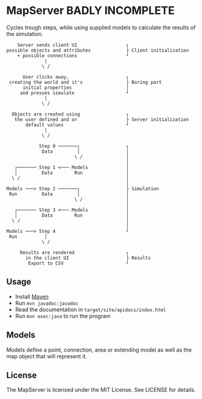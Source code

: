 MapServer BADLY INCOMPLETE
==========================

Cycles trough steps, while using supplied models to calculate the results of 
the simulation.

        Server sends client UI                  ┐
    possible objects and attributes             ├ Client initialization
        + possible connections                  ┘
                  |                             
                 \ /                            
                                                
          User clicks away,                     ┐
     creating the world and it's                ├ Boring part
          initial properties                    │
         and presses simulate                   ┘
                  |                             
                 \ /                            
                                                
      Objects are created using                 ┐
       the user defined and or                  ├ Server initialization
           default values                       ┘
                  |                             
                 \ /                            
                                                
                Step 0 ───────┐                 ┐
                 Data         │                 │
                             \ /                │
                                                │
       ┌─────── Step 1 <─── Models              │
       │         Data        Run                │
      \ /                                       │
                                                │
    Models ───> Step 2 ───────┐                 ├ Simulation
     Run         Data         │                 │
                             \ /                │
                                                │
       ┌─────── Step 3 <─── Models              │
       │         Data        Run                │
      \ /                                       │
                                                │
    Models ───> Step 4                          ┘
     Run          │                             
                 \ /                            
                                                 
         Results are rendered                   ┐
           in the client UI                     ├ Results
            Export to CSV                       ┘



Usage
-----

* Install [Maven](https://maven.apache.org/)
* Run `mvn javadoc:javadoc`
* Read the documentation in `target/site/apidocs/index.html`
* Run `mvn exec:java` to run the program

Models
------

Models define a point, connection, area or extending model as well as the map 
object that will represent it.

License
-------

The MapServer is licensed under the MIT License. See LICENSE for details.
